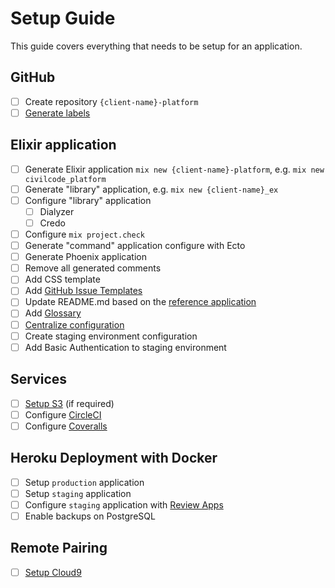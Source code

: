 # Setup Guide

This guide covers everything that needs to be setup for an application.

## GitHub

- [ ] Create repository `{client-name}-platform`
- [ ] [Generate labels](../../.github/SETUP.md)

## Elixir application

- [ ] Generate Elixir application `mix new {client-name}-platform`, e.g. `mix new civilcode_platform`
- [ ] Generate "library" application, e.g. `mix new {client-name}_ex`
- [ ] Configure "library" application
  - [ ] Dialyzer
  - [ ] Credo
- [ ] Configure `mix project.check`
- [ ] Generate "command" application configure with Ecto
- [ ] Generate Phoenix application
- [ ] Remove all generated comments
- [ ] Add CSS template
- [ ] Add [GitHub Issue Templates]((../../.github/ISSUE_TEMPLATES.md))
- [ ] Update README.md based on the [reference application](../../README.md)
- [ ] Add [Glossary](../../GLOSSARY.md)
- [ ] [Centralize configuration](../../config)
- [ ] Create staging environment configuration
- [ ] Add Basic Authentication to staging environment

## Services

- [ ] [Setup S3](./s3.md) (if required)
- [ ] Configure [CircleCI](http://circleci.com)
- [ ] Configure [Coveralls](https://coveralls.io)

## Heroku Deployment with Docker

- [ ] Setup `production` application
- [ ] Setup `staging` application
- [ ] Configure `staging` application with [Review Apps](https://devcenter.heroku.com/articles/github-integration-review-apps)
- [ ] Enable backups on PostgreSQL

## Remote Pairing

- [ ] [Setup Cloud9](https://github.com/civilcode/cloud9-bootstrap)
